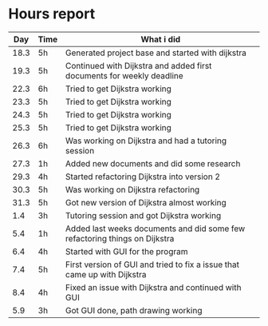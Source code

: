 # Hours report

Day | Time | What i did |
----- | -----| -----     |
18.3  | 5h   | Generated project base and started with dijkstra |
19.3  | 5h   | Continued with Dijkstra and added first documents for weekly deadline |
22.3  | 6h   | Tried to get Dijkstra working |
23.3  | 5h   | Tried to get Dijkstra working |
24.3  | 5h   | Tried to get Dijkstra working |
25.3  | 5h   | Tried to get Dijkstra working |
26.3  | 6h   | Was working on Dijkstra and had a tutoring session |
27.3  | 1h   | Added new documents and did some research |
29.3  | 4h   | Started refactoring Dijkstra into version 2 |
30.3  | 5h   | Was working on Dijkstra refactoring |
31.3  | 5h   | Got new version of Dijkstra almost working |
1.4   | 3h   | Tutoring session and got Dijkstra working |
5.4   | 1h   | Added last weeks documents and did some few refactoring things on Dijkstra |
6.4   | 4h   | Started with GUI for the program |
7.4   | 5h   | First version of GUI and tried to fix a issue that came up with Dijkstra |
8.4   | 4h   | Fixed an issue with Dijkstra and continued with GUI |
5.9   | 3h   | Got GUI done, path drawing working |

